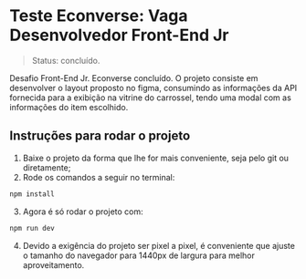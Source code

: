 # Teste Econverse: Vaga Desenvolvedor Front-End Jr
> Status: concluído.

Desafio Front-End Jr. Econverse concluído. O projeto consiste em desenvolver o layout proposto no figma, consumindo as informações da API fornecida para a exibição na vitrine do carrossel, tendo uma modal com as informações do item escolhido.

## Instruções para rodar o projeto

1. Baixe o projeto da forma que lhe for mais conveniente, seja pelo git ou diretamente;
2. Rode os comandos a seguir no terminal:

```bash
npm install
```

3. Agora é só rodar o projeto com:

```bash
npm run dev
```

4. Devido a exigência do projeto ser pixel a pixel, é conveniente que ajuste o tamanho do navegador para 1440px de largura para melhor aproveitamento.

